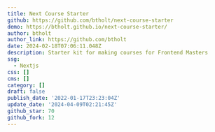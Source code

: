 ```yaml
---
title: Next Course Starter
github: https://github.com/btholt/next-course-starter
demo: https://btholt.github.io/next-course-starter/
author: btholt
author_link: https://github.com/btholt
date: 2024-02-18T07:06:11.048Z
description: Starter kit for making courses for Frontend Masters
ssg:
  - Nextjs
css: []
cms: []
category: []
draft: false
publish_date: '2022-01-17T23:23:04Z'
update_date: '2024-04-09T02:21:45Z'
github_star: 70
github_fork: 12
---
```

